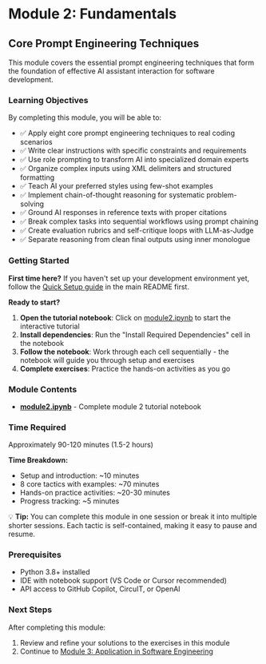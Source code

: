 # Module 2: Fundamentals

## Core Prompt Engineering Techniques

This module covers the essential prompt engineering techniques that form the foundation of effective AI assistant interaction for software development.

### Learning Objectives
By completing this module, you will be able to:

- ✅ Apply eight core prompt engineering techniques to real coding scenarios
- ✅ Write clear instructions with specific constraints and requirements
- ✅ Use role prompting to transform AI into specialized domain experts
- ✅ Organize complex inputs using XML delimiters and structured formatting
- ✅ Teach AI your preferred styles using few-shot examples
- ✅ Implement chain-of-thought reasoning for systematic problem-solving
- ✅ Ground AI responses in reference texts with proper citations
- ✅ Break complex tasks into sequential workflows using prompt chaining
- ✅ Create evaluation rubrics and self-critique loops with LLM-as-Judge
- ✅ Separate reasoning from clean final outputs using inner monologue

### Getting Started

**First time here?** If you haven't set up your development environment yet, follow the [Quick Setup guide](../../README.md#-quick-setup) in the main README first.

**Ready to start?**
1. **Open the tutorial notebook**: Click on [module2.ipynb](./module2.ipynb) to start the interactive tutorial
2. **Install dependencies**: Run the "Install Required Dependencies" cell in the notebook
3. **Follow the notebook**: Work through each cell sequentially - the notebook will guide you through setup and exercises
4. **Complete exercises**: Practice the hands-on activities as you go

### Module Contents
- **[module2.ipynb](./module2.ipynb)** - Complete module 2 tutorial notebook

### Time Required
Approximately 90-120 minutes (1.5-2 hours)

**Time Breakdown:**
- Setup and introduction: ~10 minutes
- 8 core tactics with examples: ~70 minutes
- Hands-on practice activities: ~20-30 minutes
- Progress tracking: ~5 minutes

💡 **Tip:** You can complete this module in one session or break it into multiple shorter sessions. Each tactic is self-contained, making it easy to pause and resume.

### Prerequisites
- Python 3.8+ installed
- IDE with notebook support (VS Code or Cursor recommended)
- API access to GitHub Copilot, CircuIT, or OpenAI

### Next Steps
After completing this module:
1. Review and refine your solutions to the exercises in this module 
2. Continue to [Module 3: Application in Software Engineering](../module-03-applications/)
